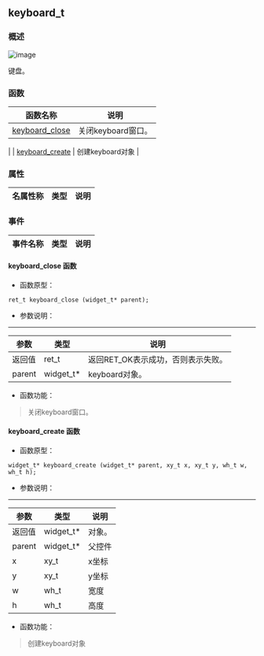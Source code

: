 ## keyboard\_t
### 概述
![image](images/keyboard_t_0.png)

 键盘。
### 函数
<p id="keyboard_t_methods">

| 函数名称 | 说明 | 
| -------- | ------------ | 
| <a href="#keyboard_t_keyboard_close">keyboard\_close</a> |  关闭keyboard窗口。 |
| <a href="#keyboard_t_keyboard_create">keyboard\_create</a> |  创建keyboard对象 |
### 属性
<p id="keyboard_t_properties">

| 名属性称 | 类型 | 说明 | 
| -------- | ----- | ------------ | 
### 事件
<p id="keyboard_t_events">

| 事件名称 | 类型  | 说明 | 
| -------- | ----- | ------- | 
#### keyboard\_close 函数
* 函数原型：

```
ret_t keyboard_close (widget_t* parent);
```

* 参数说明：

-----------------------

| 参数 | 类型 | 说明 |
| -------- | ----- | --------- |
| 返回值 | ret\_t | 返回RET\_OK表示成功，否则表示失败。 |
| parent | widget\_t* | keyboard对象。 |
* 函数功能：

> <p id="keyboard_t_keyboard_close"> 关闭keyboard窗口。



#### keyboard\_create 函数
* 函数原型：

```
widget_t* keyboard_create (widget_t* parent, xy_t x, xy_t y, wh_t w, wh_t h);
```

* 参数说明：

-----------------------

| 参数 | 类型 | 说明 |
| -------- | ----- | --------- |
| 返回值 | widget\_t* | 对象。 |
| parent | widget\_t* | 父控件 |
| x | xy\_t | x坐标 |
| y | xy\_t | y坐标 |
| w | wh\_t | 宽度 |
| h | wh\_t | 高度 |
* 函数功能：

> <p id="keyboard_t_keyboard_create"> 创建keyboard对象



